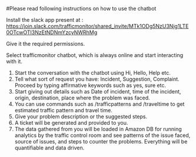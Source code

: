 #Please read following instructions on how to use the chatbot

Install the slack app present at : https://join.slack.com/trafficmonitor/shared_invite/MTk1ODg5NzU3Njg1LTE0OTcwOTI3NzEtNDNmYzcyNWRhMg 

Give it the required permissions.

Select trafficmonitor chatbot, which is always online and start interacting with it.

1. Start the conversation with the chatbot using Hi, Hello, Help etc.
2. Tell what sort of request you have: Incident, Suggestion, Complaint. Proceed by typing affirmative keywords such as yes, sure etc.
3. Start giving out details such as Date of incident, time of the incident, origin, destination, place where the problem was faced. 
4. You can use commands such as /trafficpatterns <location name> and /traveltime <Origin location> <Destination location> to get estimated traffic pattern and travel time.
5. Give your problem description or the suggested steps.
6. A ticket will be generated and provided to you.
7. The data gathered from you will be loaded in Amazon DB for running analytics by the traffic control room and see patterns of the issue faced, source of issues, and steps to counter the problems. Everything will be quantifiable and data driven.
